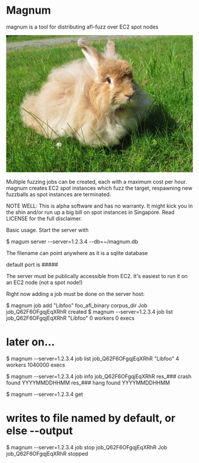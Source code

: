 # Magnum

magnum is a tool for distributing afl-fuzz over EC2 spot nodes

![Magnum](magnum.jpg)

Multiple fuzzing jobs can be created, each with a maximum cost per hour.
magnum creates EC2 spot instances which fuzz the target, respawning new
fuzzballs as spot instances are terminated.

NOTE WELL: This is alpha software and has no warranty. It might kick
you in the shin and/or run up a big bill on spot instances in Singapore.
Read LICENSE for the full disclaimer.

Basic usage. Start the server with

$ magum server --server=1.2.3.4 --db=~/magnum.db

The filename can point anywhere as it is a sqlite database

default port is #####

The server must be publically accessible from EC2. It's easiest to run it
on an EC2 node (not a spot node!)

Right now adding a job must be done on the server host:

$ magnum job add "Libfoo" foo_afl_binary corpus_dir
Job job_Q62F6OFgqjEqXRhR created
$ magnum --server=1.2.3.4 job list
job_Q62F6OFgqjEqXRhR "Libfoo" 0 workers 0 execs

# later on...

$ magnum --server=1.2.3.4 job list
job_Q62F6OFgqjEqXRhR "Libfoo" 4 workers 1040000 execs

$ magnum --server=1.2.3.4 job info job_Q62F6OFgqjEqXRhR
res_### crash <blobId1> found YYYYMMDDHHMM
res_### hang <blobId2> found YYYYMMDDHHMM

$ magnum --server=1.2.3.4 get <blobId1>
# writes to file named <blobId> by default, or else --output

$ magnum --server=1.2.3.4 job stop job_Q62F6OFgqjEqXRhR
Job job_Q62F6OFgqjEqXRhR stopped


